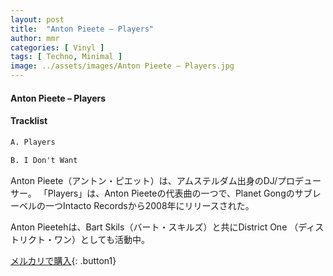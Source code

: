 ```yaml
---
layout: post
title:  "Anton Pieete – Players"
author: mmr
categories: [ Vinyl ]
tags: [ Techno, Minimal ]
image: ../assets/images/Anton Pieete – Players.jpg
---
```


#### Anton Pieete – Players

#### Tracklist
```md
A. Players

B. I Don't Want
```

Anton Pieete（アントン・ピエット）は、アムステルダム出身のDJ/プロデューサー。
「Players」は、Anton Pieeteの代表曲の一つで、Planet Gongのサブレーベルの一つIntacto Recordsから2008年にリリースされた。

Anton Pieetehは、Bart Skils（バート・スキルズ）と共にDistrict One
（ディストリクト・ワン）としても活動中。

[メルカリで購入](https://jp.mercari.com/item/m45848161979){: .button1}

